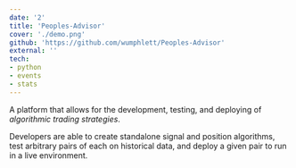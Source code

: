 ```yaml
---
date: '2'
title: 'Peoples-Advisor'
cover: './demo.png'
github: 'https://github.com/wumphlett/Peoples-Advisor'
external: ''
tech:
- python
- events
- stats
---
```


A platform that allows for the development, testing, and deploying of <em>algorithmic trading strategies</em>.  
  
Developers are able to create standalone signal and position algorithms, test arbitrary pairs of each on historical data, and deploy a given pair to run in a live environment.